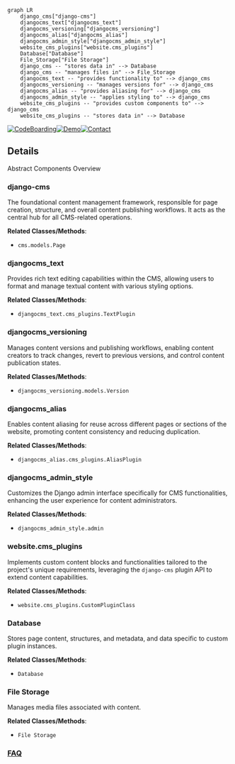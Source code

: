 ```mermaid
graph LR
    django_cms["django-cms"]
    djangocms_text["djangocms_text"]
    djangocms_versioning["djangocms_versioning"]
    djangocms_alias["djangocms_alias"]
    djangocms_admin_style["djangocms_admin_style"]
    website_cms_plugins["website.cms_plugins"]
    Database["Database"]
    File_Storage["File Storage"]
    django_cms -- "stores data in" --> Database
    django_cms -- "manages files in" --> File_Storage
    djangocms_text -- "provides functionality to" --> django_cms
    djangocms_versioning -- "manages versions for" --> django_cms
    djangocms_alias -- "provides aliasing for" --> django_cms
    djangocms_admin_style -- "applies styling to" --> django_cms
    website_cms_plugins -- "provides custom components to" --> django_cms
    website_cms_plugins -- "stores data in" --> Database
```

[![CodeBoarding](https://img.shields.io/badge/Generated%20by-CodeBoarding-9cf?style=flat-square)](https://github.com/CodeBoarding/CodeBoarding)[![Demo](https://img.shields.io/badge/Try%20our-Demo-blue?style=flat-square)](https://www.codeboarding.org/demo)[![Contact](https://img.shields.io/badge/Contact%20us%20-%20contact@codeboarding.org-lightgrey?style=flat-square)](mailto:contact@codeboarding.org)

## Details

Abstract Components Overview

### django-cms
The foundational content management framework, responsible for page creation, structure, and overall content publishing workflows. It acts as the central hub for all CMS-related operations.


**Related Classes/Methods**:

- `cms.models.Page`


### djangocms_text
Provides rich text editing capabilities within the CMS, allowing users to format and manage textual content with various styling options.


**Related Classes/Methods**:

- `djangocms_text.cms_plugins.TextPlugin`


### djangocms_versioning
Manages content versions and publishing workflows, enabling content creators to track changes, revert to previous versions, and control content publication states.


**Related Classes/Methods**:

- `djangocms_versioning.models.Version`


### djangocms_alias
Enables content aliasing for reuse across different pages or sections of the website, promoting content consistency and reducing duplication.


**Related Classes/Methods**:

- `djangocms_alias.cms_plugins.AliasPlugin`


### djangocms_admin_style
Customizes the Django admin interface specifically for CMS functionalities, enhancing the user experience for content administrators.


**Related Classes/Methods**:

- `djangocms_admin_style.admin`


### website.cms_plugins
Implements custom content blocks and functionalities tailored to the project's unique requirements, leveraging the `django-cms` plugin API to extend content capabilities.


**Related Classes/Methods**:

- `website.cms_plugins.CustomPluginClass`


### Database
Stores page content, structures, and metadata, and data specific to custom plugin instances.


**Related Classes/Methods**:

- `Database`


### File Storage
Manages media files associated with content.


**Related Classes/Methods**:

- `File Storage`




### [FAQ](https://github.com/CodeBoarding/GeneratedOnBoardings/tree/main?tab=readme-ov-file#faq)